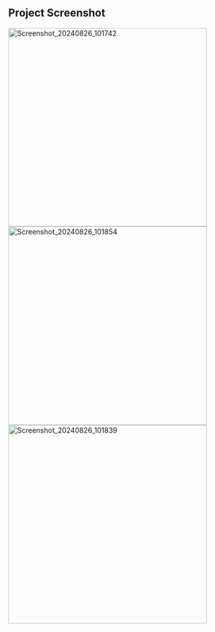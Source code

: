 ## Project Screenshot
<img src="https://github.com/user-attachments/assets/356154b3-b757-4106-9ffb-0fcc3f03452b" alt="Screenshot_20240826_101742" width="400"/>

<img src="https://github.com/user-attachments/assets/16159741-4612-42b1-ae11-2926c201fbd4" alt="Screenshot_20240826_101854" width="400"/>

<img src="https://github.com/user-attachments/assets/98693a4b-bb94-4a49-b014-f510d9df0460" alt="Screenshot_20240826_101839" width="400"/>
